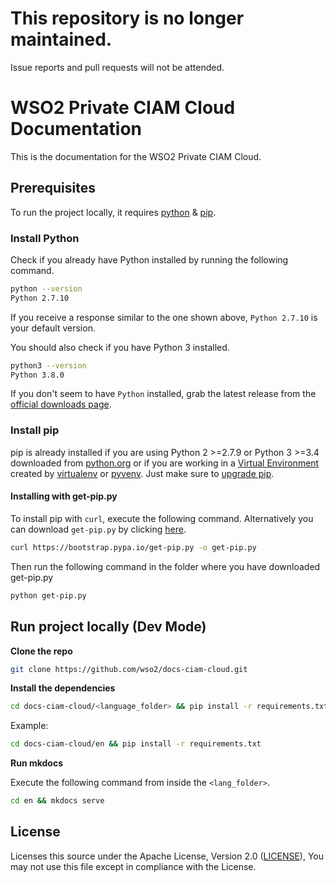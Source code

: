 # This repository is no longer maintained.
Issue reports and pull requests will not be attended.

# WSO2 Private CIAM Cloud Documentation

This is the documentation for the WSO2 Private CIAM Cloud.

## Prerequisites

To run the project locally, it requires [python](https://www.python.org/downloads/) & [pip](https://pypi.org/project/pip/).

### Install Python

Check if you already have Python installed by running the following command.

```bash
python --version
Python 2.7.10
```

If you receive a response similar to the one shown above, `Python 2.7.10` is your default version.

You should also check if you have Python 3 installed.

```bash
python3 --version
Python 3.8.0
```

If you don't seem to have `Python` installed, grab the latest release from the [official downloads page](https://www.python.org/downloads/).

### Install pip

pip is already installed if you are using Python 2 >=2.7.9 or Python 3 >=3.4 downloaded from [python.org](https://www.python.org/) or if you are working in a [Virtual Environment](https://packaging.python.org/tutorials/installing-packages/#creating-and-using-virtual-environments) created by [virtualenv](https://packaging.python.org/key_projects/#virtualenv) or [pyvenv](https://packaging.python.org/key_projects/#venv). Just make sure to [upgrade pip](https://pip.pypa.io/en/stable/installing/#upgrading-pip).

#### Installing with get-pip.py

To install pip with `curl`, execute the following command. Alternatively you can download `get-pip.py` by clicking [here](https://bootstrap.pypa.io/get-pip.py). 

```bash
curl https://bootstrap.pypa.io/get-pip.py -o get-pip.py
```

Then run the following command in the folder where you have downloaded get-pip.py

```bash
python get-pip.py
```

## Run project locally (Dev Mode)

**Clone the repo**

```bash
git clone https://github.com/wso2/docs-ciam-cloud.git
```

**Install the dependencies**

```bash
cd docs-ciam-cloud/<language_folder> && pip install -r requirements.txt
```

Example:

```bash
cd docs-ciam-cloud/en && pip install -r requirements.txt
```

**Run mkdocs**

Execute the following command from inside the `<lang_folder>`.

```bash
cd en && mkdocs serve
```

## License

Licenses this source under the Apache License, Version 2.0 ([LICENSE](LICENSE)), You may not use this file except in compliance with the License.

